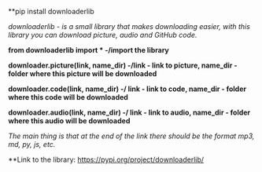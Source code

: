 **pip install downloaderlib

*downloaderlib - is a small library that makes downloading easier, with this library you can download picture, audio and GitHub code.*

**from downloaderlib import *  -/import the library**

**downloader.picture(link, name_dir) -/link - link to picture, name_dir - folder where this picture will be downloaded**

**downloader.code(link, name_dir) -/ link - link to code, name_dir - folder where this code will be downloaded**

**downloader.audio(link, name_dir) -/ link - link to audio, name_dir - folder where this audio will be downloaded**

*The main thing is that at the end of the link there should be the format mp3, md, py, js, etc.*



**Link to the library: https://pypi.org/project/downloaderlib/
